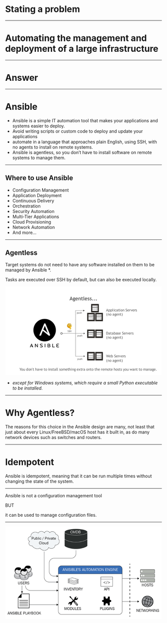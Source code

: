 # Stating a problem

---

# Automating the management and deployment of a large infrastructure

---

# Answer

---

# Ansible

* Ansible is a simple IT automation tool that makes your applications and systems easier to deploy.
* Avoid writing scripts or custom code to deploy and update your applications
* automate in a language that approaches plain English, using SSH, with no agents to install on remote systems.
* Ansible is agentless, so you don’t have to install software on remote systems to manage them.

---

## Where to use Ansible

* Configuration Management
* Application Deployment
* Continuous Delivery
* Orchestration
* Security Automation
* Multi-Tier Applications
* Cloud Provisioning
* Network Automation
* And more...

---

## Agentless

Target systems do not need to have any software installed on them to be managed by Ansible *.

Tasks are executed over SSH by default, but can also be executed locally.

![img.png](../images/img.png)

* _except for Windows systems, which require a small Python executable to be installed._

---

# Why Agentless?

The reasons for this choice in the Ansible design are many, not least that just about every Linux/FreeBSD/macOS host has it built in, as do many network devices such as switches and routers.

---

# Idempotent

Ansible is idempotent, meaning that it can be run multiple times without changing the state of the system.

---

Ansible is not a configuration management tool

BUT

it can be used to manage configuration files.

---


![img_6.png](../images/img_6.png)
